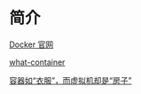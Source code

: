 # 简介

[Docker 官网](https://www.docker.com)

[what-container](https://www.docker.com/resources/what-container)

[容器如“衣服”，而虚拟机却是“房子”](http://virtual.51cto.com/art/201803/568648.htm)

